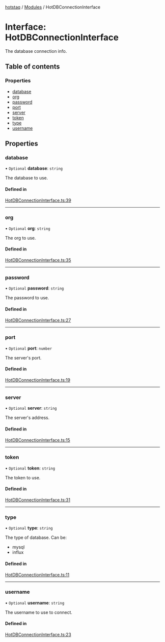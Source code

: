 [hotstaq](../README.md) / [Modules](../modules.md) / HotDBConnectionInterface

# Interface: HotDBConnectionInterface

The database connection info.

## Table of contents

### Properties

- [database](HotDBConnectionInterface.md#database)
- [org](HotDBConnectionInterface.md#org)
- [password](HotDBConnectionInterface.md#password)
- [port](HotDBConnectionInterface.md#port)
- [server](HotDBConnectionInterface.md#server)
- [token](HotDBConnectionInterface.md#token)
- [type](HotDBConnectionInterface.md#type)
- [username](HotDBConnectionInterface.md#username)

## Properties

### database

• `Optional` **database**: `string`

The database to use.

#### Defined in

[HotDBConnectionInterface.ts:39](https://github.com/OurFreeLight/HotStaq/blob/3e452c5/src/HotDBConnectionInterface.ts#L39)

___

### org

• `Optional` **org**: `string`

The org to use.

#### Defined in

[HotDBConnectionInterface.ts:35](https://github.com/OurFreeLight/HotStaq/blob/3e452c5/src/HotDBConnectionInterface.ts#L35)

___

### password

• `Optional` **password**: `string`

The password to use.

#### Defined in

[HotDBConnectionInterface.ts:27](https://github.com/OurFreeLight/HotStaq/blob/3e452c5/src/HotDBConnectionInterface.ts#L27)

___

### port

• `Optional` **port**: `number`

The server's port.

#### Defined in

[HotDBConnectionInterface.ts:19](https://github.com/OurFreeLight/HotStaq/blob/3e452c5/src/HotDBConnectionInterface.ts#L19)

___

### server

• `Optional` **server**: `string`

The server's address.

#### Defined in

[HotDBConnectionInterface.ts:15](https://github.com/OurFreeLight/HotStaq/blob/3e452c5/src/HotDBConnectionInterface.ts#L15)

___

### token

• `Optional` **token**: `string`

The token to use.

#### Defined in

[HotDBConnectionInterface.ts:31](https://github.com/OurFreeLight/HotStaq/blob/3e452c5/src/HotDBConnectionInterface.ts#L31)

___

### type

• `Optional` **type**: `string`

The type of database. Can be:
* mysql
* influx

#### Defined in

[HotDBConnectionInterface.ts:11](https://github.com/OurFreeLight/HotStaq/blob/3e452c5/src/HotDBConnectionInterface.ts#L11)

___

### username

• `Optional` **username**: `string`

The username to use to connect.

#### Defined in

[HotDBConnectionInterface.ts:23](https://github.com/OurFreeLight/HotStaq/blob/3e452c5/src/HotDBConnectionInterface.ts#L23)
